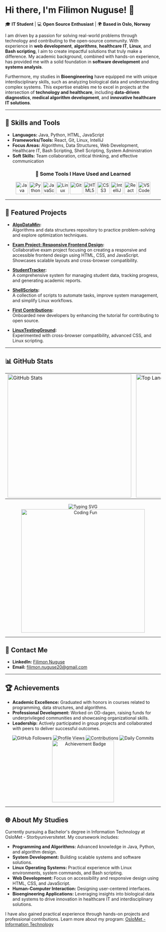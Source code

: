 # Hi there, I'm Filimon Nuguse! 👋  
🎓 **IT Student** | 💻 **Open Source Enthusiast** | 🌍 **Based in Oslo, Norway**

I am driven by a passion for solving real-world problems through technology and contributing to the open-source community. With experience in **web development**, **algorithms**, **healthcare IT**, **Linux**, and **Bash scripting**, I aim to create impactful solutions that truly make a difference. My academic background, combined with hands-on experience, has provided me with a solid foundation in **software development** and **systems analysis**.

Furthermore, my studies in **Bioengineering** have equipped me with unique interdisciplinary skills, such as analyzing biological data and understanding complex systems. This expertise enables me to excel in projects at the intersection of **technology and healthcare**, including **data-driven diagnostics**, **medical algorithm development**, and **innovative healthcare IT solutions**.

---

## 🚀 Skills and Tools
- **Languages:** Java, Python, HTML, JavaScript
- **Frameworks/Tools:** React, Git, Linux, IntelliJ
- **Focus Areas:** Algorithms, Data Structures, Web Development, Healthcare IT, Bash Scripting, Shell Scripting, System Administration
- **Soft Skills:** Team collaboration, critical thinking, and effective communication

<div align="center">
  <h3>🚀 Some Tools I Have Used and Learned</h3>
  <img src="https://img.icons8.com/color/48/000000/java-coffee-cup-logo.png" alt="Java" width="40" height="40"/>
  <img src="https://img.icons8.com/color/48/000000/python.png" alt="Python" width="40" height="40"/>
  <img src="https://img.icons8.com/color/48/000000/javascript.png" alt="JavaScript" width="40" height="40"/>
  <img src="https://img.icons8.com/color/48/000000/linux.png" alt="Linux" width="40" height="40"/>
  <img src="https://img.icons8.com/color/48/000000/git.png" alt="Git" width="40" height="40"/>
  <img src="https://img.icons8.com/color/48/000000/html-5--v1.png" alt="HTML5" width="40" height="40"/>
  <img src="https://img.icons8.com/color/48/000000/css3.png" alt="CSS3" width="40" height="40"/>
  <img src="https://img.icons8.com/color/48/000000/intellij-idea.png" alt="IntelliJ IDEA" width="40" height="40"/>
  <img src="https://img.icons8.com/officel/40/000000/react.png" alt="React" width="40" height="40"/>
  <img src="https://img.icons8.com/color/48/000000/visual-studio-code-2019.png" alt="VSCode" width="40" height="40"/>
</div>

---

## 🌟 Featured Projects
- **[AlgoDataMin](https://github.com/Filimon-Coding/AlgoDataMin):**  
  Algorithms and data structures repository to practice problem-solving and explore optimization techniques.

- **[Exam Project: Responsive Frontend Design](https://github.com/Filimon-Coding/exam-project-frontend):**  
  Collaborative exam project focusing on creating a responsive and accessible frontend design using HTML, CSS, and JavaScript. Showcases scalable layouts and cross-browser compatibility.
  
- **[StudentTracker](https://github.com/Filimon-Coding/StudentTracker):**  
  A comprehensive system for managing student data, tracking progress, and generating academic reports.

- **[ShellScripts](https://github.com/Filimon-Coding/ShellScripts):**  
  A collection of scripts to automate tasks, improve system management, and simplify Linux workflows.
  

- **[First Contributions](https://github.com/Filimon-Coding/first-contributions):**  
  Onboarded new developers by enhancing the tutorial for contributing to open source.
  
- **[LinuxTestingGround](https://github.com/Filimon-Coding/LinuxTestingGround):**  
  Experimented with cross-browser compatibility, advanced CSS, and Linux scripting.
---

## 📊 GitHub Stats
<div align="center">
  <table>
    <tr>
      <td>
        <img src="https://github-readme-stats.vercel.app/api?username=Filimon-Coding&show_icons=true&theme=radical" alt="GitHub Stats" width="400"/>
      </td>
      <td>
        <img src="https://github-readme-stats.vercel.app/api/top-langs/?username=Filimon-Coding&layout=compact&theme=radical" alt="Top Languages" width="400"/>
      </td>
    </tr>
  </table>
</div>

<div align="center">
  <img src="https://readme-typing-svg.herokuapp.com?font=Fira+Code&size=24&duration=3000&color=36BCF7&center=true&vCenter=true&lines=WWelcome+to+my+GitHub+Profile!;Open+Source+Contributor;IT+Student+%7C+Web+Developer" alt="Typing SVG"/>
</div>

<div align="center">
  <img src="https://media.giphy.com/media/f3iwJFOVOwuy7K6FFw/giphy.gif" alt="Coding Fun" width="400"/>
</div>

---

## 📧 Contact Me
- **LinkedIn:** [Filimon Nuguse](https://www.linkedin.com/in/filimon-nuguse-kaleab-089b62258/)
- **Email:** filimon.nuguse20@gmail.com

---

## 🏆 Achievements
- **Academic Excellence:** Graduated with honors in courses related to programming, data structures, and algorithms.
- **Professional Development:** Worked on OD-dagen, raising funds for underprivileged communities and showcasing organizational skills.
- **Leadership:** Actively participated in group projects and collaborated with peers to deliver successful outcomes.

<div align="center">
  <img src="https://img.shields.io/github/followers/Filimon-Coding?style=social" alt="GitHub Followers"/>
  <img src="https://komarev.com/ghpvc/?username=Filimon-Coding&color=green" alt="Profile Views"/>
  <img src="https://img.shields.io/github/contributions/Filimon-Coding/first-contributions" alt="Contributions"/>
  <img src="https://img.shields.io/github/commit-activity/d/Filimon-Coding/first-contributions" alt="Daily Commits"/>
</div>

<div align="center">
  <img src="https://media.giphy.com/media/xT9IgzoKnwFNmISR8I/giphy.gif" alt="Achievement Badge" width="200"/>
</div>

---

## 🌐 About My Studies
Currently pursuing a Bachelor's degree in Information Technology at OsloMet - Storbyuniversitetet. My coursework includes:
- **Programming and Algorithms:** Advanced knowledge in Java, Python, and algorithm design.
- **System Development:** Building scalable systems and software solutions.
- **Linux Operating Systems:** Practical experience with Linux environments, system commands, and Bash scripting.
- **Web Development:** Focus on accessibility and responsive design using HTML, CSS, and JavaScript.
- **Human-Computer Interaction:** Designing user-centered interfaces.
- **Bioengineering Applications:** Leveraging insights into biological data and systems to drive innovation in healthcare IT and interdisciplinary solutions.

I have also gained practical experience through hands-on projects and professional contributions. Learn more about my program: [OsloMet - Information Technology](https://www.oslomet.no/studier/tkd/informasjonsteknologi)
